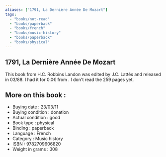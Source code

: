 ```yaml
---
aliases: ["1791, La Dernière Année De Mozart"] 
tags: 
  - "books/not-read" 
  - "books/paperback" 
  - "books/french"
  - "books/music-history"
  - "books/paperback"
  - "books/physical"
---
```



## 1791, La Dernière Année De Mozart
This book from H.C. Robbins Landon was edited by J.C. Lattès and released in 03/88. I had it for 0.0€ from . I don't read the 259 pages yet.

## More on this book :
- Buying date : 23/03/11
- Buying condition : donation
- Actual condition : good
- Book type : physical
- Binding : paperback
- Language : French
- Category : Music history
- ISBN : 9782709606820
- Weight in grams : 308

